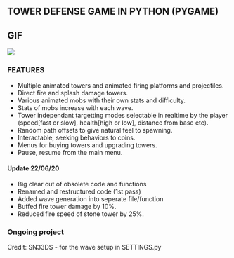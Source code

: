 ## TOWER DEFENSE GAME IN PYTHON (PYGAME)

## GIF
![](gameplay25-5-2020.gif)

### FEATURES
- Multiple animated towers and animated firing platforms and projectiles.
- Direct fire and splash damage towers.
- Various animated mobs with their own stats and difficulty.
- Stats of mobs increase with each wave.
- Tower independant targetting modes selectable in realtime by the player (speed[fast or slow], health[high or low], distance from base etc).
- Random path offsets to give natural feel to spawning.
- Interactable, seeking behaviors to coins.
- Menus for buying towers and upgrading towers.
- Pause, resume from the main menu.

#### Update 22/06/20
- Big clear out of obsolete code and functions
- Renamed and restructured code (1st pass)
- Added wave generation into seperate file/function
- Buffed fire tower damage by 10%.
- Reduced fire speed of stone tower by 25%.


### Ongoing project

Credit:
SN33DS - for the wave setup in SETTINGS.py

